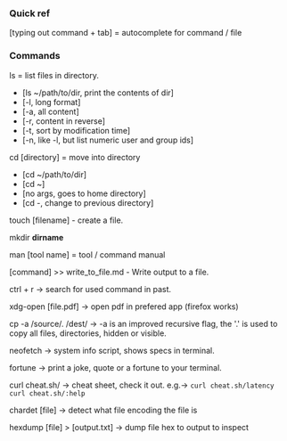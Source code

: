 ### Quick ref
[typing out command + tab] = autocomplete for command / file 

### Commands
ls = list files in directory.
  - [ls ~/path/to/dir, print the contents of dir]
  - [-l, long format]
  - [-a, all content]
  - [-r, content in reverse]
  - [-t, sort by modification time]
  - [-n, like -l, but list numeric user and group ids]

cd [directory] = move into directory
  - [cd ~/path/to/dir]
  - [cd ~]
  - [no args, goes to home directory]
  - [cd -, change to previous directory]

touch [filename] - create a file.

mkdir __dirname__

man [tool name] = tool / command manual

[command] >> write_to_file.md - Write output to a file.

ctrl + r -> search for used command in past.

xdg-open [file.pdf] -> open pdf in prefered app (firefox works)

cp -a /source/. /dest/ -> -a is an improved recursive flag, the '.' is used to copy all files, directories, hidden or visible.

neofetch -> system info script, shows specs in terminal.

fortune -> print a joke, quote or a fortune to your terminal.

curl cheat.sh/ -> cheat sheet, check it out. e.g.-> `curl cheat.sh/latency` `curl cheat.sh/:help`

chardet [file] -> detect what file encoding the file is

hexdump [file] > [output.txt] -> dump file hex to output to inspect

